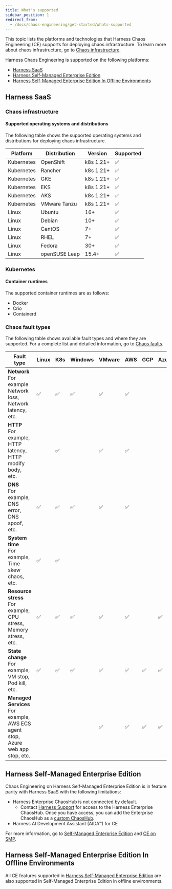 ```yaml
---
title: What's supported
sidebar_position: 1
redirect_from:
  - /docs/chaos-engineering/get-started/whats-supported
---
```


This topic lists the platforms and technologies that Harness Chaos Engineering (CE) supports for deploying chaos infrastructure.
To learn more about chaos infrastructure, go to [Chaos infrastructure](/docs/chaos-engineering/architecture-and-security/architecture#chaos-infrastructure).

Harness Chaos Engineering is supported on the following platforms: 
- [Harness SaaS](#harness-saas)
- [Harness Self-Managed Enterprise Edition](#harness-self-managed-enterprise-edition)
- [Harness Self-Managed Enterprise Edition In Offline Environments](#harness-self-managed-enterprise-edition-in-offline-environments)

## Harness SaaS

### Chaos infrastructure

#### Supported operating systems and distributions

The following table shows the supported operating systems and distributions for deploying chaos infrastructure.

| Platform | Distribution | Version | Supported |
| -  | - | - | - |
| Kubernetes | OpenShift | k8s 1.21+ |  ✅  |
| Kubernetes | Rancher | k8s 1.21+ |  ✅  |
| Kubernetes | GKE | k8s 1.21+ |  ✅  |
| Kubernetes | EKS | k8s 1.21+ |  ✅  |
| Kubernetes | AKS | k8s 1.21+ |  ✅  |
| Kubernetes | VMware Tanzu | k8s 1.21+ |  ✅  |
| Linux | Ubuntu | 16+ |  ✅  |
| Linux | Debian | 10+ |  ✅  |
| Linux | CentOS | 7+ |  ✅  |
| Linux | RHEL | 7+ |  ✅  |
| Linux | Fedora | 30+ |  ✅  |
| Linux | openSUSE Leap | 15.4+ |  ✅  |

### Kubernetes

#### Container runtimes

The supported container runtimes are as follows:

* Docker
* Crio
* Containerd

### Chaos fault types

The following table shows available fault types and where they are supported. For a complete list and detailed information, go to [Chaos faults](/docs/chaos-engineering/chaos-faults/).

| Fault type | Linux | K8s | Windows | VMware | AWS | GCP | Azure |
|------------|-------|-----|---------|--------|-----|-----|-------|
| **Network**<br />For example Network loss, Network latency, etc. | ✅    |   ✅  | ✅      | ✅    |  ✅  |     |     |
| **HTTP**<br />For example, HTTP latency, HTTP modify body, etc. |        | ✅  |         | ✅    |  ✅  |     |      |
| **DNS**<br />For example, DNS error, DNS spoof, etc. | ✅     | ✅  | ✅ |    ✅    |  ✅  |    |      |
| **System time**<br />For example, Time skew chaos, etc.  | ✅    |  ✅  |         |        |    |   |       |
| **Resource stress**<br />For example, CPU stress, Memory stress, etc. | ✅| ✅  | ✅     |  ✅    |  ✅  |    |  ✅  |
| **State change**<br />For example, VM stop, Pod kill, etc.  |  ✅  |  ✅  |   ✅   |   ✅   |  ✅  |   ✅  |   ✅   |
| **Managed Services**<br />For example, AWS ECS agent stop, Azure web app stop, etc. |   |   |   |   ✅   |  ✅  |   ✅  |   ✅   |

## Harness Self-Managed Enterprise Edition

Chaos Engineering on Harness Self-Managed Enterprise Edition is in feature parity with Harness SaaS with the following limitations:
* Harness Enterprise ChaosHub is not connected by default.
  * Contact [Harness Support](mailto:support@harness.io) for access to the Harness Enterprise ChaosHub. Once you have access, you can add the Enterprise ChaosHub as a [custom ChaosHub](/docs/chaos-engineering/features/chaos-hubs/add-chaos-hub.md).
* Harness AI Development Assistant (AIDA™) for CE

For more information, go to [Self-Managed Enterprise Edition](/docs/self-managed-enterprise-edition) and [CE on SMP](/docs/chaos-engineering/ce-on-smp/ce-smp-roadmap).

## Harness Self-Managed Enterprise Edition In Offline Environments

All CE features supported in [Harness Self-Managed Enterprise Edition](#harness-self-managed-enterprise-edition) are also supported in Self-Managed Enterprise Edition in offline environments.
